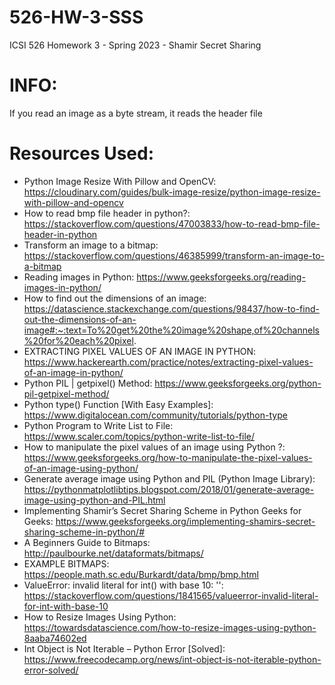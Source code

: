 # 526-HW-3-SSS
ICSI 526 Homework 3 - Spring 2023 - Shamir Secret Sharing

# INFO:
If you read an image as a byte stream, it reads the header file

# Resources Used:
- Python Image Resize With Pillow and OpenCV: https://cloudinary.com/guides/bulk-image-resize/python-image-resize-with-pillow-and-opencv
- How to read bmp file header in python?: https://stackoverflow.com/questions/47003833/how-to-read-bmp-file-header-in-python
- Transform an image to a bitmap: https://stackoverflow.com/questions/46385999/transform-an-image-to-a-bitmap
- Reading images in Python: https://www.geeksforgeeks.org/reading-images-in-python/
- How to find out the dimensions of an image: https://datascience.stackexchange.com/questions/98437/how-to-find-out-the-dimensions-of-an-image#:~:text=To%20get%20the%20image%20shape,of%20channels%20for%20each%20pixel.
- EXTRACTING PIXEL VALUES OF AN IMAGE IN PYTHON: https://www.hackerearth.com/practice/notes/extracting-pixel-values-of-an-image-in-python/
- Python PIL | getpixel() Method: https://www.geeksforgeeks.org/python-pil-getpixel-method/
- Python type() Function [With Easy Examples]: https://www.digitalocean.com/community/tutorials/python-type
- Python Program to Write List to File: https://www.scaler.com/topics/python-write-list-to-file/
- How to manipulate the pixel values of an image using Python ?: https://www.geeksforgeeks.org/how-to-manipulate-the-pixel-values-of-an-image-using-python/
- Generate average image using Python and PIL (Python Image Library): https://pythonmatplotlibtips.blogspot.com/2018/01/generate-average-image-using-python-and-PIL.html
- Implementing Shamir’s Secret Sharing Scheme in Python Geeks for Geeks: https://www.geeksforgeeks.org/implementing-shamirs-secret-sharing-scheme-in-python/#
- A Beginners Guide to Bitmaps: http://paulbourke.net/dataformats/bitmaps/
- EXAMPLE BITMAPS: https://people.math.sc.edu/Burkardt/data/bmp/bmp.html
- ValueError: invalid literal for int() with base 10: '': https://stackoverflow.com/questions/1841565/valueerror-invalid-literal-for-int-with-base-10
- How to Resize Images Using Python: https://towardsdatascience.com/how-to-resize-images-using-python-8aaba74602ed
- Int Object is Not Iterable – Python Error [Solved]: https://www.freecodecamp.org/news/int-object-is-not-iterable-python-error-solved/
